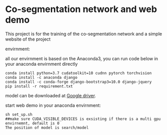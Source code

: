 Co-segmentation network and web demo
========
This project is for the training of the co-segmentation network and a simple website of the project 

envirnment: 

all our envirnment is based on the Anaconda3, you can run code below in your anaconda envirnment directly

    conda install python=3.7 cudatoolkit=10 cudnn pytorch torchvision
    conda install -c anaconda django 
    conda install -c conda-forge django-bootstrap3=10.0 django-jquery 
    pip install -r requirement.txt

model can be downloaded at [Google driver](https://drive.google.com/open?id=1R9wS8QJLp-f15chhOhNgpK7vAkCjtLDj).

start web demo in your anaconda envirnment:
    
    sh set_up.sh 
    ##make sure CUDA_VISIBLE_DEVICES is exsisting if there is a multi gpu envirnemnt, default is 0
    The position of model is search/model
